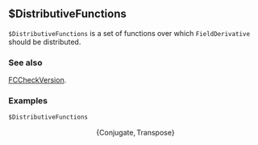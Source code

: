 ##  $DistributiveFunctions

`$DistributiveFunctions` is a set of functions over which `FieldDerivative` should be distributed.

### See also

[FCCheckVersion](FCCheckVersion).

### Examples

```mathematica
$DistributiveFunctions
```

$$\{\text{Conjugate},\text{Transpose}\}$$